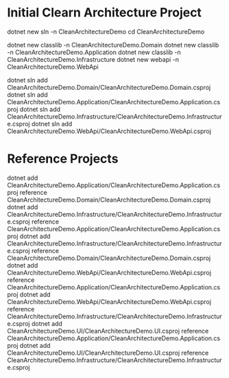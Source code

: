 # Initial Clearn Architecture Project

dotnet new sln -n CleanArchitectureDemo
cd CleanArchitectureDemo

dotnet new classlib -n CleanArchitectureDemo.Domain
dotnet new classlib -n CleanArchitectureDemo.Application
dotnet new classlib -n CleanArchitectureDemo.Infrastructure
dotnet new webapi -n CleanArchitectureDemo.WebApi

dotnet sln add CleanArchitectureDemo.Domain/CleanArchitectureDemo.Domain.csproj
dotnet sln add CleanArchitectureDemo.Application/CleanArchitectureDemo.Application.csproj
dotnet sln add CleanArchitectureDemo.Infrastructure/CleanArchitectureDemo.Infrastructure.csproj
dotnet sln add CleanArchitectureDemo.WebApi/CleanArchitectureDemo.WebApi.csproj

# Reference Projects

dotnet add CleanArchitectureDemo.Application/CleanArchitectureDemo.Application.csproj reference CleanArchitectureDemo.Domain/CleanArchitectureDemo.Domain.csproj
dotnet add CleanArchitectureDemo.Infrastructure/CleanArchitectureDemo.Infrastructure.csproj reference CleanArchitectureDemo.Application/CleanArchitectureDemo.Application.csproj
dotnet add CleanArchitectureDemo.Infrastructure/CleanArchitectureDemo.Infrastructure.csproj reference CleanArchitectureDemo.Domain/CleanArchitectureDemo.Domain.csproj
dotnet add CleanArchitectureDemo.WebApi/CleanArchitectureDemo.WebApi.csproj reference CleanArchitectureDemo.Application/CleanArchitectureDemo.Application.csproj
dotnet add CleanArchitectureDemo.WebApi/CleanArchitectureDemo.WebApi.csproj reference CleanArchitectureDemo.Infrastructure/CleanArchitectureDemo.Infrastructure.csproj
dotnet add CleanArchitectureDemo.UI/CleanArchitectureDemo.UI.csproj reference CleanArchitectureDemo.Application/CleanArchitectureDemo.Application.csproj
dotnet add CleanArchitectureDemo.UI/CleanArchitectureDemo.UI.csproj reference CleanArchitectureDemo.Infrastructure/CleanArchitectureDemo.Infrastructure.csproj
